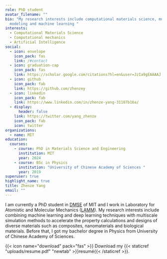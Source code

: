```yaml
---
role: PhD student
avatar_filename: ""
bio: "My research interests include computational materials science, multiscale
  modeling and machine learning "
interests:
  - Computational Materials Science
  - Computational mechanics
  - Artificial Intelligence
social:
  - icon: envelope
    icon_pack: fas
    link: /#contact
  - icon: graduation-cap
    icon_pack: fas
    link: https://scholar.google.com/citations?hl=en&user=JzIa9gEAAAAJ
  - icon: github
    icon_pack: fab
    link: https://github.com/zhenzey
  - icon: linkedin
    icon_pack: fab
    link: https://www.linkedin.com/in/zhenze-yang-31107b16a/
  - display:
      header: false
    link: https://twitter.com/yang_zhenze
    icon_pack: fab
    icon: twitter
organizations:
  - name: MIT
education:
  courses:
    - course: PhD in Materials Science and Engineering
      institution: MIT
      year: 2024
    - course: BSc in Physics
      institution: "University of Chinese Academy of Sciences "
      year: 2019
superuser: true
highlight_name: true
title: Zhenze Yang
email: ""
---
```

I am currently a PhD student in [DMSE](https://dmse.mit.edu) of MIT and I work in Laboratory for Atomistic and Molecular Mechanics ([LAMM](http://lamm.mit.edu)). My research interests include combining machine learning and deep learning techniques with multiscale simulation methods to accelerate the property calculations and designs of diverse materials such as composites, nanomaterials and biological materials. Before that, I got my bachelor degree in Physics from University of Chinese Academy of Sciences. 

{{< icon name="download" pack="fas" >}} Download my {{< staticref "uploads/resume.pdf" "newtab" >}}resumé{{< /staticref >}}.
